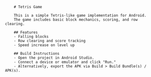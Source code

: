
        # Tetris Game

        This is a simple Tetris-like game implementation for Android. 
        The game includes basic block mechanics, scoring, and row clearing.

        ## Features
        - Falling blocks
        - Row clearing and score tracking
        - Speed increase on level up

        ## Build Instructions
        - Open the project in Android Studio.
        - Connect a device or emulator and click "Run."
        - Alternatively, export the APK via Build > Build Bundle(s) / APK(s).
    